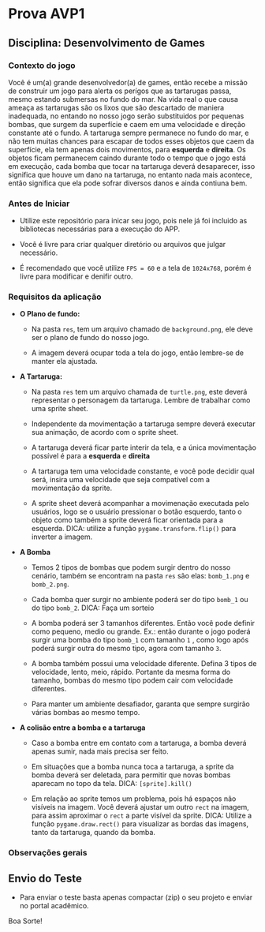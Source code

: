 # Prova AVP1

## Disciplina: Desenvolvimento de Games

### Contexto do jogo

Você é um(a) grande desenvolvedor(a) de games, então recebe a missão de construir um jogo para alerta os perígos que as tartarugas passa, mesmo estando submersas no fundo do mar. Na vida real o que causa ameaça as tartarugas são os lixos que são descartado de maniera inadequada, no entando no nosso jogo serão substituidos por pequenas bombas, que surgem da superfície e caem em uma velocidade e direção constante até o fundo. A tartaruga sempre permanece no fundo do mar, e não tem muitas chances para escapar de todos esses objetos que caem da superfície, ela tem apenas dois movimentos, para **esquerda** e **direita**. Os objetos ficam permanecem caindo durante  todo o tempo que o jogo está em execução, cada bomba que tocar na tartaruga deverá desaparecer, isso significa que houve um dano na tartaruga, no entanto nada mais acontece, então significa que ela pode sofrar diversos danos e ainda contiuna bem.

### Antes de Iniciar

- Utilize este repositório para inicar seu jogo, pois nele já foi incluido as bibliotecas necessárias para a execução do APP.

- Você é livre para criar qualquer diretório ou arquivos que julgar necessário.

- É recomendado que você utilize `FPS = 60` e a tela de `1024x768`, porém é livre para modificar e denifir outro.

### Requisitos da aplicação

- **O Plano de fundo:**
  - Na pasta `res`, tem um arquivo chamado de `background.png`, ele deve ser o plano de fundo do nosso jogo.

  - A imagem deverá ocupar toda a tela do jogo, então lembre-se de manter ela ajustada.

- **A Tartaruga:**
  - Na pasta `res` tem um arquivo chamada de `turtle.png`, este deverá representar o personagem da tartaruga. Lembre de trabalhar como uma sprite sheet.

  - Independente da movimentação a tartaruga sempre deverá executar sua animação, de acordo com o sprite sheet.

  - A tartaruga deverá ficar parte interir da tela, e a única movimentação possível é para a **esquerda** e **direita**

  - A tartaruga tem uma velocidade constante, e você pode decidir qual será, insira uma velocidade que seja compatível com a movimentação da sprite.

  - A sprite sheet deverá acompanhar a movimenação executada pelo usuários, logo se o usuário pressionar o botão esquerdo, tanto o objeto como também a sprite deverá ficar orientada para a esquerda. DICA: utilize a função `pygame.transform.flip()` para inverter a imagem.

- **A Bomba**

  - Temos 2 tipos de bombas que podem surgir dentro do nosso cenário, também se encontram na pasta `res` são elas: `bomb_1.png` e `bomb_2.png`.
  
  - Cada bomba quer surgir no ambiente poderá ser do tipo `bomb_1` ou do tipo `bomb_2`. DICA: Faça um sorteio

  - A bomba poderá ser 3 tamanhos diferentes. Então você pode definir como pequeno, medio ou grande. Ex.: então durante o jogo poderá surgir uma bomba do tipo `bomb_1` com tamanho `1` , como logo após poderá surgir outra do mesmo tipo, agora com tamanho `3`.

  - A bomba também possui uma velocidade diferente. Defina 3 tipos de velocidade, lento, meio, rápido. Portante da mesma forma do tamanho, bombas do mesmo tipo podem cair com velocidade diferentes.

  - Para manter um ambiente desafiador, garanta que sempre surgirão várias bombas ao mesmo tempo.

- **A colisão entre a bomba e a tartaruga**
  - Caso a bomba entre em contato com a tartaruga, a bomba deverá apenas sumir, nada mais precisa ser feito.

  - Em situações que a bomba nunca toca a tartaruga, a sprite da bomba deverá ser deletada, para permitir que novas bombas aparecam no topo da tela. DICA: `[sprite].kill()`

  - Em relação ao sprite temos um problema, pois há espaços não visíveis na imagem. Você deverá ajustar um outro `rect` na imagem, para assim aproximar o `rect` a parte visível da sprite. DICA: Utilize a função `pygame.draw.rect()` para visualizar as bordas das imagens, tanto da tartaruga, quando da bomba.

### Observações gerais

## Envio do Teste

- Para enviar o teste basta apenas compactar (zip) o seu projeto e enviar no portal acadêmico.

Boa Sorte!
